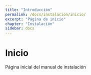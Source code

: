 ```yaml
---
title: "Introducción"
permalink: /docs/instalacion/inicio/
excerpt: "Página de inicio"
chapter: "Instalación"
sidebar: docs
---
```

# Inicio

Página inicial del manual de instalación
